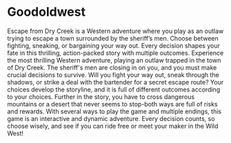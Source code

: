 # Goodoldwest
Escape from Dry Creek is a Western adventure where you play as an outlaw trying to escape a town surrounded by the sheriff’s men. Choose between fighting, sneaking, or bargaining your way out. Every decision shapes your fate in this thrilling, action-packed story with multiple outcomes.
Experience the most thrilling Western adventure, playing an outlaw trapped in the town of Dry Creek. The sheriff's men are closing in on you, and you must make crucial decisions to survive. Will you fight your way out, sneak through the shadows, or strike a deal with the bartender for a secret escape route?
Your choices develop the storyline, and it is full of different outcomes according to your choices. Further in the story, you have to cross dangerous mountains or a desert that never seems to stop-both ways are full of risks and rewards.
With several ways to play the game and multiple endings, this game is an interactive and dynamic adventure. Every decision counts, so choose wisely, and see if you can ride free or meet your maker in the Wild West!
